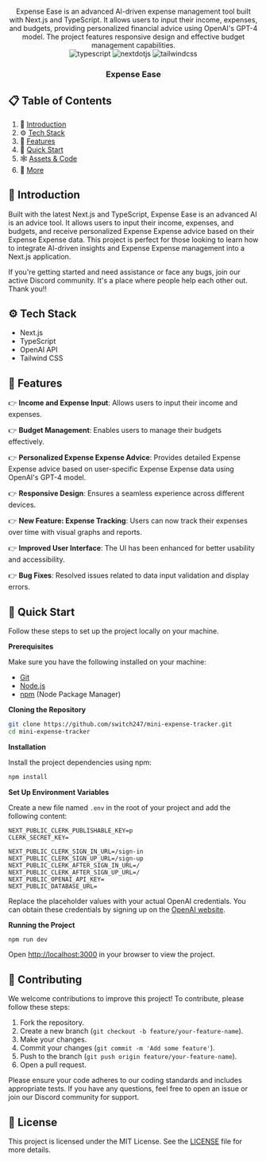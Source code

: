 <div align="center">
    
  <br />
  Expense Ease is an advanced AI-driven expense management tool built with Next.js and TypeScript. It allows users to input their income, expenses, and budgets, providing personalized financial advice using OpenAI's GPT-4 model. The project features responsive design and effective budget management capabilities.
  
  <br />

  <div>
    <img src="https://img.shields.io/badge/-TypeScript-black?style=for-the-badge&logoColor=white&logo=typescript&color=3178C6" alt="typescript" />
    <img src="https://img.shields.io/badge/-Next_JS-black?style=for-the-badge&logoColor=white&logo=nextdotjs&color=000000" alt="nextdotjs" />
    <img src="https://img.shields.io/badge/-Tailwind_CSS-black?style=for-the-badge&logoColor=white&logo=tailwindcss&color=06B6D4" alt="tailwindcss" />
  </div>

  <h3 align="center">Expense Ease</h3>

</div>

## 📋 <a name="table">Table of Contents</a>

1. 🤖 [Introduction](#introduction)
2. ⚙️ [Tech Stack](#tech-stack)
3. 🔋 [Features](#features)
4. 🤸 [Quick Start](#quick-start)
5. 🕸️ [Assets & Code](#snippets)
6. 🚀 [More](#more)


## <a name="introduction">🤖 Introduction</a>

Built with the latest Next.js and TypeScript, Expense Ease is an advanced AI is an advice tool. It allows users to input their income, expenses, and budgets, and receive personalized Expense Expense advice based on their Expense Expense data. This project is perfect for those looking to learn how to integrate AI-driven insights and Expense Expense management into a Next.js application.

If you're getting started and need assistance or face any bugs, join our active Discord community. It's a place where people help each other out. Thank you!!


## <a name="tech-stack">⚙️ Tech Stack</a>

- Next.js
- TypeScript
- OpenAI API
- Tailwind CSS

## <a name="features">🔋 Features</a>

👉 **Income and Expense Input**: Allows users to input their income and expenses.

👉 **Budget Management**: Enables users to manage their budgets effectively.

👉 **Personalized Expense Expense Advice**: Provides detailed Expense Expense advice based on user-specific Expense Expense data using OpenAI's GPT-4 model.

👉 **Responsive Design**: Ensures a seamless experience across different devices.

👉 **New Feature: Expense Tracking**: Users can now track their expenses over time with visual graphs and reports.

👉 **Improved User Interface**: The UI has been enhanced for better usability and accessibility.

👉 **Bug Fixes**: Resolved issues related to data input validation and display errors.

## <a name="quick-start">🤸 Quick Start</a>

Follow these steps to set up the project locally on your machine.

**Prerequisites**

Make sure you have the following installed on your machine:

- [Git](https://git-scm.com/)
- [Node.js](https://nodejs.org/en)
- [npm](https://www.npmjs.com/) (Node Package Manager)

**Cloning the Repository**

```bash
git clone https://github.com/switch247/mini-expense-tracker.git
cd mini-expense-tracker
```

**Installation**

Install the project dependencies using npm:

```bash
npm install
```

**Set Up Environment Variables**

Create a new file named `.env` in the root of your project and add the following content:

```env
NEXT_PUBLIC_CLERK_PUBLISHABLE_KEY=p
CLERK_SECRET_KEY=

NEXT_PUBLIC_CLERK_SIGN_IN_URL=/sign-in
NEXT_PUBLIC_CLERK_SIGN_UP_URL=/sign-up
NEXT_PUBLIC_CLERK_AFTER_SIGN_IN_URL=/
NEXT_PUBLIC_CLERK_AFTER_SIGN_UP_URL=/
NEXT_PUBLIC_OPENAI_API_KEY=
NEXT_PUBLIC_DATABASE_URL=

```

Replace the placeholder values with your actual OpenAI credentials. You can obtain these credentials by signing up on the [OpenAI website](https://openai.com/).

**Running the Project**

```bash
npm run dev
```

Open [http://localhost:3000](http://localhost:3000) in your browser to view the project.


## <a name="contributing">🤝 Contributing</a>

We welcome contributions to improve this project! To contribute, please follow these steps:

1. Fork the repository.
2. Create a new branch (`git checkout -b feature/your-feature-name`).
3. Make your changes.
4. Commit your changes (`git commit -m 'Add some feature'`).
5. Push to the branch (`git push origin feature/your-feature-name`).
6. Open a pull request.

Please ensure your code adheres to our coding standards and includes appropriate tests. If you have any questions, feel free to open an issue or join our Discord community for support.

## <a name="license">📝 License</a>

This project is licensed under the MIT License. See the [LICENSE](LICENSE) file for more details.

